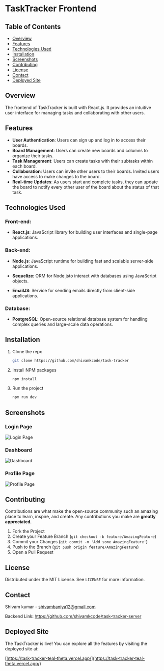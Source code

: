 # TaskTracker Frontend

## Table of Contents

- [Overview](#overview)
- [Features](#features)
- [Technologies Used](#technologies-used)
- [Installation](#installation)
- [Screenshots](#screenshots)
- [Contributing](#contributing)
- [License](#license)
- [Contact](#contact)
- [Deployed Site](#deployed-site)

## Overview

The frontend of TaskTracker is built with React.js. It provides an intuitive user interface for managing tasks and collaborating with other users.

## Features

- **User Authentication**: Users can sign up and log in to access their boards.
- **Board Management**: Users can create new boards and columns to organize their tasks.
- **Task Management**: Users can create tasks with their subtasks within each board.
- **Collaboration**: Users can invite other users to their boards. Invited users have access to make changes to the board.
- **Real-time Updates**: As users start and complete tasks, they can update the board to notify every other user of the board about the status of that task.

## Technologies Used

### Front-end:

- **React.js**: JavaScript library for building user interfaces and single-page applications.

### Back-end:

- **Node.js**: JavaScript runtime for building fast and scalable server-side applications.

- **Sequelize**: ORM for Node.jsto interact with databases using JavaScript objects.

- **EmailJS**: Service for sending emails directly from client-side applications.

### Database:

- **PostgreSQL**: Open-source relational database system for handling complex queries and large-scale data operations.

## Installation

1.  Clone the repo

    ```bash
    git clone https://github.com/shivamkcode/task-tracker
    ```

2.  Install NPM packages

    ```bash
    npm install
    ```

3. Run the project

    ```bash
    npm run dev
    ```

## Screenshots

### Login Page

![Login Page](https://res.cloudinary.com/ddmxmmot6/image/upload/v1735273884/task-tracker-teal-theta.vercel.app__jbrnwp.png)

### Dashboard

![Dashboard](https://res.cloudinary.com/ddmxmmot6/image/upload/v1735273884/task-tracker-teal-theta.vercel.app__1_e27sch.png)

### Profile Page

![Profile Page](https://res.cloudinary.com/ddmxmmot6/image/upload/v1735273883/task-tracker-teal-theta.vercel.app__2_wfkyzb.png)

## Contributing

Contributions are what make the open-source community such an amazing place to learn, inspire, and create. Any contributions you make are **greatly appreciated**.

1. Fork the Project
2. Create your Feature Branch (`git checkout -b feature/AmazingFeature`)
3. Commit your Changes (`git commit -m 'Add some AmazingFeature'`)
4. Push to the Branch (`git push origin feature/AmazingFeature`)
5. Open a Pull Request

## License

Distributed under the MIT License. See `LICENSE` for more information.

## Contact

Shivam kumar - shivambaniya12@gmail.com

Backend Link: https://github.com/shivamkcode/task-tracker-server

## Deployed Site

The TaskTracker is live! You can explore all the features by visiting the deployed site at:

[https://task-tracker-teal-theta.vercel.app/](https://task-tracker-teal-theta.vercel.app/)
